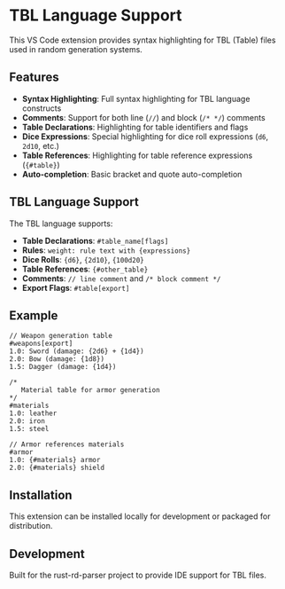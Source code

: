 # TBL Language Support

This VS Code extension provides syntax highlighting for TBL (Table) files used in random generation systems.

## Features

- **Syntax Highlighting**: Full syntax highlighting for TBL language constructs
- **Comments**: Support for both line (`//`) and block (`/* */`) comments
- **Table Declarations**: Highlighting for table identifiers and flags
- **Dice Expressions**: Special highlighting for dice roll expressions (`d6`, `2d10`, etc.)
- **Table References**: Highlighting for table reference expressions (`{#table}`)
- **Auto-completion**: Basic bracket and quote auto-completion

## TBL Language Support

The TBL language supports:

- **Table Declarations**: `#table_name[flags]`
- **Rules**: `weight: rule text with {expressions}`
- **Dice Rolls**: `{d6}`, `{2d10}`, `{100d20}`
- **Table References**: `{#other_table}`
- **Comments**: `// line comment` and `/* block comment */`
- **Export Flags**: `#table[export]`

## Example

```tbl
// Weapon generation table
#weapons[export]
1.0: Sword (damage: {2d6} + {1d4})
2.0: Bow (damage: {1d8})
1.5: Dagger (damage: {1d4})

/*
   Material table for armor generation
*/
#materials
1.0: leather
2.0: iron
1.5: steel

// Armor references materials
#armor
1.0: {#materials} armor
2.0: {#materials} shield
```

## Installation

This extension can be installed locally for development or packaged for distribution.

## Development

Built for the rust-rd-parser project to provide IDE support for TBL files.
